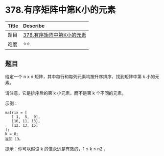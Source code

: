 # 378.有序矩阵中第K小的元素

| Title | Describe                                                        |
| :---- | :-------------------------------------------------------------- |
| 题目  | [378.有序矩阵中第K小的元素](https://leetcode-cn.com/problems/kth-smallest-element-in-a-sorted-matrix/) |
| 难度  | ⭐⭐                                                              |

## 题目

给定一个 n x n 矩阵，其中每行和每列元素均按升序排序，找到矩阵中第 k 小的元素。

请注意，它是排序后的第 k 小元素，而不是第 k 个不同的元素。

示例：

```
matrix = [
   [ 1,  5,  9],
   [10, 11, 13],
   [12, 13, 15]
];
k = 8;
返回 13。
```

提示：你可以假设 k 的值永远是有效的，1 ≤ k ≤ n2 。

